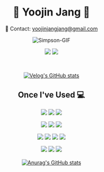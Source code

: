 <div align="center">  
  
# 🐯 Yoojin Jang 🐯

💌 Contact: yoojinjangjang@gmail.com   


![Simpson-GIF](https://user-images.githubusercontent.com/94024391/160320811-6c8f4816-9f43-44c2-98ed-1e8991b0af59.gif)


<a href="https://hits.seeyoufarm.com"><img src="https://hits.seeyoufarm.com/api/count/incr/badge.svg?url=https%3A%2F%2Fgithub.com%2Fyoojinjangjang&count_bg=%23000000&title_bg=%23555555&icon=github.svg&icon_color=%23E7E7E7&title=github&edge_flat=false"/></a>
<a href="https://velog.io/@yoojinjangjang"><img src="https://img.shields.io/badge/Velog-3DDC84?style=flat-square&logo=Blogger&logoColor=white"/></a> 

<br>


[![Velog's GitHub stats](https://velog-readme-stats.vercel.app/api?name=yoojinjangjang)](https://velog.io/@yoojinjangjang)

<h2> Once I've Used 💻</h2>


<img src="https://img.shields.io/badge/Python-3776AB?style=for-the-badge&logo=Python&logoColor=white"> <img src="https://img.shields.io/badge/Java-007396?style=for-the-badge&logo=Java&logoColor=white"> <img src="https://img.shields.io/badge/C++-00599C?style=for-the-badge&logo=Cplusplus&logoColor=white">

<img src="https://img.shields.io/badge/HTML5-E34F26?style=for-the-badge&logo=Html5&logoColor=white"> <img src="https://img.shields.io/badge/Css-1572B6?style=for-the-badge&logo=Css3&logoColor=white"> <img src="https://img.shields.io/badge/JavaScript-F7DF1E?style=for-the-badge&logo=JavaScript&logoColor=white">  

<img src="https://img.shields.io/badge/MySql-479A1?style=for-the-badge&logo=MySql&logoColor=white"> <img src="https://img.shields.io/badge/AMAZONAWS-232F3E?style=for-the-badge&logo=AmazonAWS&logoColor=white"> <img src="https://img.shields.io/badge/Unity-FFFFF8?style=for-the-badge&logo=Unity&logoColor=black"> <img src="https://img.shields.io/badge/Spring-6DB33F?style=for-the-badge&logo=Spring&logoColor=white">
 

<img src="https://img.shields.io/badge/Git-F05032?style=for-the-badge&logo=Git&logoColor=white"> <img src="https://img.shields.io/badge/Github-181717?style=for-the-badge&logo=Github&logoColor=white"> <img src="https://img.shields.io/badge/Linux-FCC624?style=for-the-badge&logo=Linux&logoColor=white"> 
  <br><br>
  [![Anurag's GitHub stats](https://github-readme-stats.vercel.app/api?username=yoojinjangjang)](https://github.com/yoojinjangjang/github-readme-stats)





</div>


<!--
**yoojinjangjang/yoojinjangjang** is a ✨ _special_ ✨ repository because its `README.md` (this file) appears on your GitHub profile.

Here are some ideas to get you started:

- 🔭 I’m currently working on ...
- 🌱 I’m currently learning ...
- 👯 I’m looking to collaborate on ...
- 🤔 I’m looking for help with ...
- 💬 Ask me about ...
- 📫 How to reach me: ...
- 😄 Pronouns: ...
- ⚡ Fun fact: ...
-->
